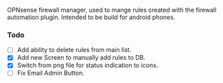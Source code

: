 OPNsense firewall manager, used to mange rules created with the firewall automation plugin. Intended to be build for android phones.

### Todo 
- [ ] Add ability to delete rules from main list.
- [x] Add new Screen to manually add rules to DB.
- [x] Switch from png file for status indication to icons.
- [ ] Fix Email Admin Button.
